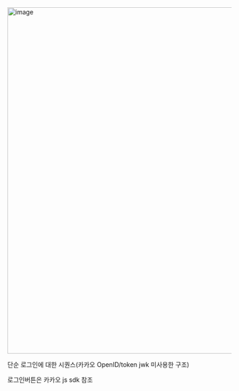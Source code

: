 <img width="704" height="778" alt="image" src="https://github.com/user-attachments/assets/8874a67d-7152-403c-acfb-31a45aa54950" />

단순 로그인에 대한 시퀀스(카카오 OpenID/token jwk 미사용한 구조)

로그인버튼은 카카오 js sdk 참조
